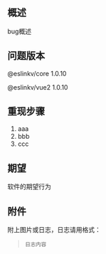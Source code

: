## 概述
bug概述

## 问题版本
@eslinkv/core 1.0.10

@eslinkv/vue2 1.0.10

## 重现步骤
1. aaa
2. bbb
3. ccc

## 期望
软件的期望行为

## 附件
附上图片或日志，日志请用格式：

> ```
> 日志内容
> ```
